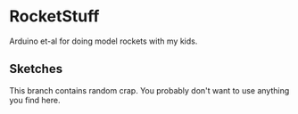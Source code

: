 # RocketStuff
Arduino et-al for doing model rockets with my kids.

## Sketches
This branch contains random crap. You probably don't want to use anything you find here.

